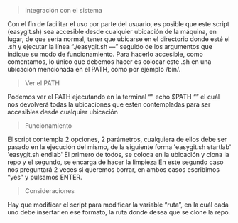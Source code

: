 >Integración con el sistema
>
Con el fin de facilitar el uso por parte del usuario, es posible que este script (easygit.sh) sea accesible desde cualquier ubicación de la máquina, en lugar, de que sería normal, tener que ubicarse en el directorio donde esté el .sh y ejecutar la línea “./easygit.sh —” seguido de los argumentos que indique su modo de funcionamiento.
Para hacerlo accesible, como comentamos, lo único que debemos hacer es colocar este .sh en una ubicación mencionada en el PATH, como por ejemplo /bin/.

>Ver el PATH
>
Podemos ver el PATH ejecutando en la terminal “” echo $PATH “” el cuál nos devolverá todas la ubicaciones que estén contempladas para ser accesibles desde cualquier ubicación

>Funcionamiento
>
El script contempla 2 opciones, 2 parámetros, cualquiera de ellos debe ser pasado en la ejecución del mismo, de la siguiente forma
'easygit.sh startlab'
'easygit.sh endlab'
El primero de todos, se coloca en la ubicación y clona la repo y el segundo, se encarga de hacer la limpieza
En este segundo caso nos preguntará 2 veces si queremos borrar, en ambos casos escribimos “yes” y pulsamos ENTER.

>Consideraciones
>
Hay que modificar el script para modificar la variable “ruta”, en la cuál cada uno debe insertar en ese formato, la ruta donde desea que se clone la repo. 
